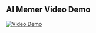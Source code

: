 ## AI Memer Video Demo
[![Video Demo](http://i.ytimg.com/vi/DLOsmOUIECs/hqdefault.jpg)](https://www.youtube.com/watch?v=DLOsmOUIECs)

